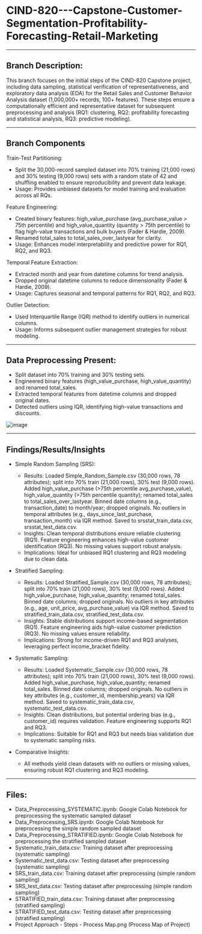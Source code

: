 # CIND-820---Capstone-Customer-Segmentation-Profitability-Forecasting-Retail-Marketing

---

## Branch Description:
This branch focuses on the initial steps of the CIND-820 Capstone project, including data sampling, statistical verification of representativeness, and exploratory data analysis (EDA) for the Retail Sales and Customer Behavior Analysis dataset (1,000,000+ records, 100+ features). These steps ensure a computationally efficient and representative dataset for subsequent preprocessing and analysis (RQ1: clustering, RQ2: profitability forecasting and statistical analysis, RQ3: predictive modeling).

---
## Branch Components
Train-Test Partitioning:
- Split the 30,000-record sampled dataset into 70% training (21,000 rows) and 30% testing (9,000 rows) sets with a random state of 42 and shuffling enabled to ensure reproducibility and prevent data leakage.
- Usage: Provides unbiased datasets for model training and evaluation across all RQs.

Feature Engineering:
- Created binary features: high_value_purchase (avg_purchase_value > 75th percentile) and high_value_quantity (quantity > 75th percentile) to flag high-value transactions and bulk buyers (Fader & Hardie, 2009).
- Renamed total_sales to total_sales_over_lastyear for clarity.
- Usage: Enhances model interpretability and predictive power for RQ1, RQ2, and RQ3.

Temporal Feature Extraction:
- Extracted month and year from datetime columns for trend analysis.
- Dropped original datetime columns to reduce dimensionality (Fader & Hardie, 2009).
- Usage: Captures seasonal and temporal patterns for RQ1, RQ2, and RQ3.

Outlier Detection:
- Used Interquartile Range (IQR) method to identify outliers in numerical columns.
- Usage: Informs subsequent outlier management strategies for robust modeling.

---
## Data Preprocessing Present:
- Split dataset into 70% training and 30% testing sets.
- Engineered binary features (high_value_purchase, high_value_quantity) and renamed total_sales.
- Extracted temporal features from datetime columns and dropped original dates.
- Detected outliers using IQR, identifying high-value transactions and discounts.

![image](https://github.com/user-attachments/assets/9202f0bf-03b3-49f7-847b-20f6ddc9b934)

---
## Findings/Results/Insights
- Simple Random Sampling (SRS):
  - Results: Loaded Simple_Random_Sample.csv (30,000 rows, 78 attributes); split into 70% train (21,000 rows), 30% test (9,000 rows). Added high_value_purchase (>75th percentile avg_purchase_value), high_value_quantity (>75th percentile quantity); renamed total_sales to total_sales_over_lastyear. Binned date columns (e.g., transaction_date) to month/year; dropped originals. No outliers in temporal attributes (e.g., days_since_last_purchase, transaction_month) via IQR method. Saved to srsstat_train_data.csv, srsstat_test_data.csv.
  - Insights: Clean temporal distributions ensure reliable clustering (RQ1). Feature engineering enhances high-value customer identification (RQ3). No missing values support robust analysis.
  - Implications: Ideal for unbiased RQ1 clustering and RQ3 modeling due to clean data.

- Stratified Sampling:
  - Results: Loaded Stratified_Sample.csv (30,000 rows, 78 attributes); split into 70% train (21,000 rows), 30% test (9,000 rows). Added high_value_purchase, high_value_quantity; renamed total_sales. Binned date columns; dropped originals. No outliers in key attributes (e.g., age, unit_price, avg_purchase_value) via IQR method. Saved to stratified_train_data.csv, stratified_test_data.csv.
  - Insights: Stable distributions support income-based segmentation (RQ1). Feature engineering aids high-value customer prediction (RQ3). No missing values ensure reliability.
  - Implications: Strong for income-driven RQ1 and RQ3 analyses, leveraging perfect income_bracket fidelity.

- Systematic Sampling:
  - Results: Loaded Systematic_Sample.csv (30,000 rows, 78 attributes); split into 70% train (21,000 rows), 30% test (9,000 rows). Added high_value_purchase, high_value_quantity; renamed total_sales. Binned date columns; dropped originals. No outliers in key attributes (e.g., customer_id, membership_years) via IQR method. Saved to systematic_train_data.csv, systematic_test_data.csv.
  - Insights: Clean distributions, but potential ordering bias (e.g., customer_id) requires validation. Feature engineering supports RQ1 and RQ3.
  - Implications: Suitable for RQ1 and RQ3 but needs bias validation due to systematic sampling risks.

- Comparative Insights:
  - All methods yield clean datasets with no outliers or missing values, ensuring robust RQ1 clustering and RQ3 modeling.
---
## Files:
- Data_Preprocessing_SYSTEMATIC.ipynb: Google Colab Notebook for preprocessing the systematic sampled dataset
- Data_Preprocessing_SRS.ipynb: Google Colab Notebook for preprocessing the simple random sampled dataset
- Data_Preprocessing_STRATIFIED.ipynb: Google Colab Notebook for preprocessing the stratified sampled dataset
- Systematic_train_data.csv: Training dataset after preprocessing (systematic sampling)
- Systematic_test_data.csv: Testing dataset after preprocessing (systematic sampling)
- SRS_train_data.csv: Training dataset after preprocessing (simple random sampling)
- SRS_test_data.csv: Testing dataset after preprocessing (simple random sampling)
- STRATIFIED_train_data.csv: Training dataset after preprocessing (stratified sampling)
- STRATIFIED_test_data.csv: Testing dataset after preprocessing (stratified sampling)
- Project Approach - Steps - Process Map.png (Process Map of Project)








